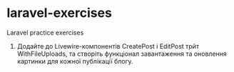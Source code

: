 # laravel-exercises
Laravel practice exercises

1. Додайте до Livewire-компонентів CreatePost і EditPost трйт WithFileUploads, та створіть функціонал завантаження та оновлення картинки для кожної публікації блогу.


